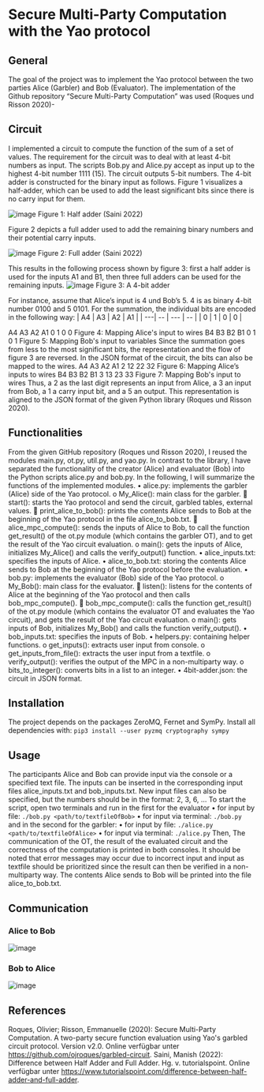 # Secure Multi-Party Computation with the Yao protocol
## General
The goal of the project was to implement the Yao protocol between the two parties Alice (Garbler) and Bob (Evaluator). The implementation of the Github repository “Secure Multi-Party Computation” was used (Roques und Risson 2020)-

## Circuit
I implemented a circuit to compute the function of the sum of a set of values. The requirement for the circuit was to deal with at least 4-bit numbers as input. The scripts Bob.py and Alice.py accept as input up to the highest 4-bit number 1111  (15). The circuit outputs 5-bit numbers. 
The 4-bit adder is constructed for the binary input as follows. Figure 1 visualizes a half-adder, which can be used to add the least significant bits since there is no carry input for them.

![image](https://github.com/maikfichtenkamm/yaoprotocol/assets/62957774/0993a18c-a39f-4b7c-8b12-7cf976d24411)
Figure 1: Half adder (Saini 2022) 

Figure 2 depicts a full adder used to add the remaining binary numbers and their potential carry inputs.
 
![image](https://github.com/maikfichtenkamm/yaoprotocol/assets/62957774/12a0c570-1f8b-426a-b516-7e7a1b14284c)
Figure 2: Full adder (Saini 2022)

This results in the following process shown by figure 3: first a half adder is used for the inputs A1 and B1, then three full adders can be used for the remaining inputs.
 ![image](https://github.com/maikfichtenkamm/yaoprotocol/assets/62957774/9248dae0-e325-4b6d-abb6-c444bf39aead)
Figure 3: A 4-bit adder

For instance, assume that Alice’s input is 4 und Bob’s 5. 4 is as binary 4-bit number 0100 and 5 0101. For the summation, the individual bits are encoded in the following way:
| A4 | A3 | A2  | A1 |
| ---| -- | --- | -- |
| 0  | 1  | 0   | 0  |

A4	A3	A2	A1
0	1	0	0
Figure 4: Mapping Alice's input to wires
B4	B3	B2	B1
0	1	0	1
Figure 5: Mapping Bob's input to variables
Since the summation goes from less to the most significant bits, the representation and the flow of figure 3 are reversed. In the JSON format of the circuit, the bits can also be mapped to the wires.
A4	A3	A2	A1
2	12	22	32
Figure 6: Mapping Alice’s inputs to wires
B4	B3	B2	B1
3	13	23	33
Figure 7: Mapping Bob's input to wires
Thus, a 2 as the last digit represents an input from Alice, a 3 an input from Bob, a 1 a carry input bit, and a 5 an output. This representation is aligned to the JSON format of the given Python library (Roques und Risson 2020).

## Functionalities
From the given GitHub repository (Roques und Risson 2020), I reused the modules main.py, ot.py, util.py, and yao.py. In contrast to the library, I have separated the functionality of the creator (Alice) and evaluator (Bob) into the Python scripts alice.py and bob.py. In the following, I will summarize the functions of the implemented modules. 
•	alice.py: implements the garbler (Alice) side of the Yao protocol.
o	My_Alice(): main class for the garbler.
	start(): starts the Yao protocol and send the circuit, garbled tables, external values.
	print_alice_to_bob(): prints the contents Alice sends to Bob at the beginning of the Yao protocol in the file alice_to_bob.txt.
	alice_mpc_compute(): sends the inputs of Alice to Bob, to call the function get_result() of the ot.py module (which contains the garbler OT), and to get the result of the Yao circuit evaluation.
o	main(): gets the inputs of Alice, initializes My_Alice() and calls the verify_output() function.
•	alice_inputs.txt: specifies the inputs of Alice.
•	alice_to_bob.txt: storing the contents Alice sends to Bob at the beginning of the Yao protocol before the evaluation.
•	bob.py: implements the evaluator (Bob) side of the Yao protocol.
o	My_Bob(): main class for the evaluator.
	listen(): listens for the contents of Alice at the beginning of the Yao protocol and then calls bob_mpc_compute().
	bob_mpc_compute(): calls the function get_result() of the ot.py module (which contains the evaluator OT and evaluates the Yao circuit), and gets the result of the Yao circuit evaluation.
o	main(): gets inputs of Bob, initializes My_Bob() and calls the function verify_output().
•	bob_inputs.txt: specifies the inputs of Bob.
•	helpers.py: containing helper functions.
o	get_inputs(): extracts user input from console.
o	get_inputs_from_file(): extracts the user input from a textfile.
o	verify_output(): verifies the output of the MPC in a non-multiparty way.
o	bits_to_integer(): converts bits in a list to an integer.
•	4bit-adder.json: the circuit in JSON format.

## Installation
The project depends on the packages ZeroMQ, Fernet and SymPy. Install all dependencies with:
```pip3 install --user pyzmq cryptography sympy```

## Usage
The participants Alice and Bob can provide input via the console or a specified text file. The inputs can be inserted in the corresponding input files alice_inputs.txt and bob_inputs.txt. New input files can also be specified, but the numbers should be in the format: 2, 3, 6, …
To start the script, open two terminals and run in the first for the evaluator
•	for input by file: ```./bob.py <path/to/textfileOfBob>```
•	for input via terminal: ```./bob.py ```
and in the second for the garbler:
•	for input by file: ```./alice.py <path/to/textfileOfAlice>```
•	for input via terminal: ```./alice.py```
Then, The communication of the OT, the result of the evaluated circuit and the correctness of the computation is printed in both consoles. It should be noted that error messages may occur due to incorrect input and input as textfile should be prioritized since the result can then be verified in a non-multiparty way. The contents Alice sends to Bob will be printed into the file alice_to_bob.txt.

## Communication
### Alice to Bob
![image](https://github.com/maikfichtenkamm/yaoprotocol/assets/62957774/8725b692-10eb-4c23-a734-e30e3f00be16)
### Bob to Alice
![image](https://github.com/maikfichtenkamm/yaoprotocol/assets/62957774/c13320bc-b766-4024-83f5-fb3725cdf9bb)

## References

Roques, Olivier; Risson, Emmanuelle (2020): Secure Multi-Party Computation. A two-party secure function evaluation using Yao's garbled circuit protocol. Version v2.0. Online verfügbar unter https://github.com/ojroques/garbled-circuit.
Saini, Manish (2022): Difference between Half Adder and Full Adder. Hg. v. tutorialspoint. Online verfügbar unter https://www.tutorialspoint.com/difference-between-half-adder-and-full-adder.


